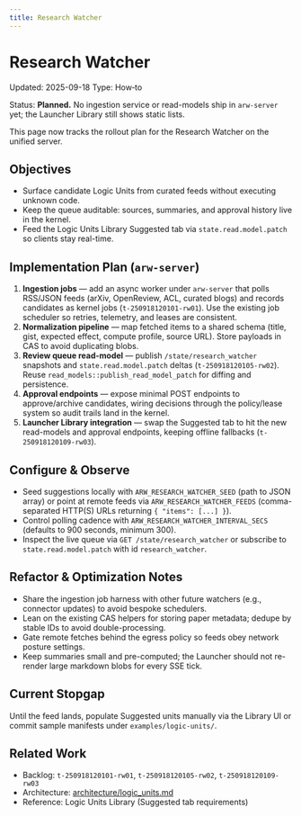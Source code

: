 ```yaml
---
title: Research Watcher
---
```


# Research Watcher
Updated: 2025-09-18
Type: How‑to

Status: **Planned.** No ingestion service or read-models ship in `arw-server` yet; the Launcher Library still shows static lists.

This page now tracks the rollout plan for the Research Watcher on the unified server.

## Objectives

- Surface candidate Logic Units from curated feeds without executing unknown code.
- Keep the queue auditable: sources, summaries, and approval history live in the kernel.
- Feed the Logic Units Library Suggested tab via `state.read.model.patch` so clients stay real-time.

## Implementation Plan (`arw-server`)

1. **Ingestion jobs** — add an async worker under `arw-server` that polls RSS/JSON feeds (arXiv, OpenReview, ACL, curated blogs) and records candidates as kernel jobs (`t-250918120101-rw01`). Use the existing job scheduler so retries, telemetry, and leases are consistent.
2. **Normalization pipeline** — map fetched items to a shared schema (title, gist, expected effect, compute profile, source URL). Store payloads in CAS to avoid duplicating blobs.
3. **Review queue read-model** — publish `/state/research_watcher` snapshots and `state.read.model.patch` deltas (`t-250918120105-rw02`). Reuse `read_models::publish_read_model_patch` for diffing and persistence.
4. **Approval endpoints** — expose minimal POST endpoints to approve/archive candidates, wiring decisions through the policy/lease system so audit trails land in the kernel.
5. **Launcher Library integration** — swap the Suggested tab to hit the new read-models and approval endpoints, keeping offline fallbacks (`t-250918120109-rw03`).

## Configure & Observe

- Seed suggestions locally with `ARW_RESEARCH_WATCHER_SEED` (path to JSON array) or point at remote feeds via `ARW_RESEARCH_WATCHER_FEEDS` (comma-separated HTTP(S) URLs returning `{ "items": [...] }`).
- Control polling cadence with `ARW_RESEARCH_WATCHER_INTERVAL_SECS` (defaults to 900 seconds, minimum 300).
- Inspect the live queue via `GET /state/research_watcher` or subscribe to `state.read.model.patch` with id `research_watcher`.

## Refactor & Optimization Notes

- Share the ingestion job harness with other future watchers (e.g., connector updates) to avoid bespoke schedulers.
- Lean on the existing CAS helpers for storing paper metadata; dedupe by stable IDs to avoid double-processing.
- Gate remote fetches behind the egress policy so feeds obey network posture settings.
- Keep summaries small and pre-computed; the Launcher should not re-render large markdown blobs for every SSE tick.

## Current Stopgap

Until the feed lands, populate Suggested units manually via the Library UI or commit sample manifests under `examples/logic-units/`.

## Related Work

- Backlog: `t-250918120101-rw01`, `t-250918120105-rw02`, `t-250918120109-rw03`
- Architecture: [architecture/logic_units.md](../architecture/logic_units.md)
- Reference: Logic Units Library (Suggested tab requirements)
